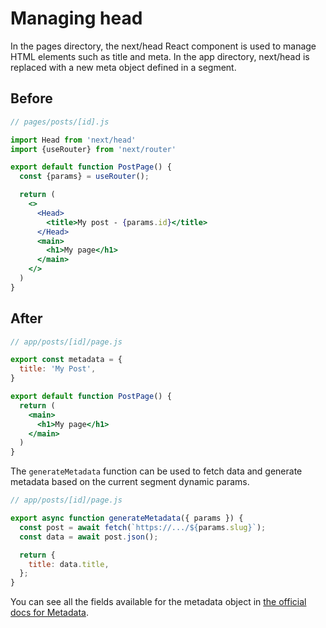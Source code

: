 # Managing head
In the pages directory, the next/head React component is used to manage <head> HTML elements such as title and meta. In the app directory, next/head is replaced with a new meta object defined in a segment.

## Before
```jsx
// pages/posts/[id].js

import Head from 'next/head'
import {useRouter} from 'next/router'

export default function PostPage() {
  const {params} = useRouter();

  return (
    <>
      <Head>
        <title>My post - {params.id}</title>
      </Head>
      <main>
        <h1>My page</h1>
      </main>
    </>
  )
}
```

## After
```jsx
// app/posts/[id]/page.js

export const metadata = {
  title: 'My Post',
}

export default function PostPage() {
  return (
    <main>
      <h1>My page</h1>
    </main>
  )
}
```

The `generateMetadata` function can be used to fetch data and generate metadata based on the current segment dynamic params.

```jsx
// app/posts/[id]/page.js

export async function generateMetadata({ params }) {
  const post = await fetch(`https://.../${params.slug}`);
  const data = await post.json();

  return {
    title: data.title,
  };
}
```

You can see all the fields available for the metadata object in [the official docs for Metadata](https://beta.nextjs.org/docs/api-reference/metadata).
